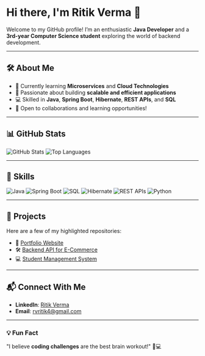 # Hi there, I'm Ritik Verma 👋  
Welcome to my GitHub profile! I’m an enthusiastic **Java Developer** and a **3rd-year Computer Science student** exploring the world of backend development.

---

## 🛠️ **About Me**
- 🌱 Currently learning **Microservices** and **Cloud Technologies**
- 🚀 Passionate about building **scalable and efficient applications**
- 💻 Skilled in **Java**, **Spring Boot**, **Hibernate**, **REST APIs**, and **SQL**
- 🤝 Open to collaborations and learning opportunities!

---

## 📊 **GitHub Stats**
![GitHub Stats](https://github-readme-stats.vercel.app/api?username=GHrithik&show_icons=true&theme=radical)
![Top Languages](https://github-readme-stats.vercel.app/api/top-langs/?username=GHrithik&layout=compact&theme=radical)

---

## 🌟 **Skills**
![Java](https://img.shields.io/badge/Java-Expert-brightgreen)
![Spring Boot](https://img.shields.io/badge/Spring%20Boot-Intermediate-blue)
![SQL](https://img.shields.io/badge/SQL-Advanced-yellow)
![Hibernate](https://img.shields.io/badge/Hibernate-Intermediate-orange)
![REST APIs](https://img.shields.io/badge/REST%20APIs-Proficient-blue)
![Python](https://img.shields.io/badge/Python-Beginner-lightgrey)

---

## 📂 **Projects**
Here are a few of my highlighted repositories:  
- 🚀 [Portfolio Website](https://ghrithik.github.io/rvPortfolioWeb/)  
- 🛠️ [Backend API for E-Commerce](https://github.com/GHrithik/EcommerceAPI)  
- 💻 [Student Management System](https://github.com/GHrithik/StudentManagementSystem)  

---

## 📬 **Connect With Me**
- **LinkedIn**: [Ritik Verma](https://www.linkedin.com/in/ritik-verma-169296330)  
- **Email**: [rvritik4@gmail.com](mailto:rvritik4@gmail.com)

---

### 💡 Fun Fact  
"I believe **coding challenges** are the best brain workout!" 🧠💻  

